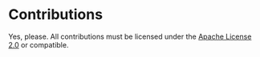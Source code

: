 # Contributions

Yes, please. All contributions must be licensed under the
[Apache License 2.0](license.md) or compatible.
